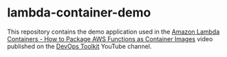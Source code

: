 # lambda-container-demo

This repository contains the demo application used in the [Amazon Lambda Containers - How to Package AWS Functions as Container Images](https://youtu.be/DsQbBVr-GwU) video published on the [DevOps Toolkit](https://www.youtube.com/c/TheDevOpsToolkitSeries) YouTube channel.
